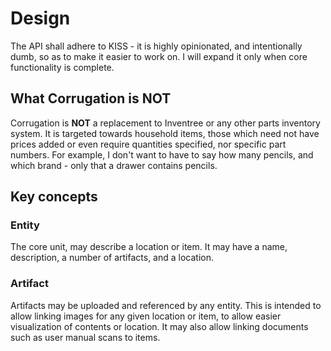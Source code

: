 # Design

The API shall adhere to KISS - it is highly opinionated, and intentionally dumb, so as to make it easier to work on.
I will expand it only when core functionality is complete.

## What Corrugation is **NOT**

Corrugation is **NOT** a replacement to Inventree or any other parts inventory system.
It is targeted towards household items, those which need not have prices added or even require quantities specified, nor specific part numbers.
For example, I don't want to have to say how many pencils, and which brand - only that a drawer contains pencils.

## Key concepts

### Entity

The core unit, may describe a location or item.
It may have a name, description, a number of artifacts, and a location.

### Artifact

Artifacts may be uploaded and referenced by any entity.
This is intended to allow linking images for any given location or item, to allow easier visualization of contents or location.
It may also allow linking documents such as user manual scans to items.